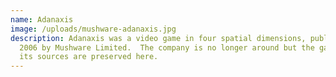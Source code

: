 ```yaml
---
name: Adanaxis
image: /uploads/mushware-adanaxis.jpg
description: Adanaxis was a video game in four spatial dimensions, published in
  2006 by Mushware Limited.  The company is no longer around but the game and
  its sources are preserved here.
---
```

